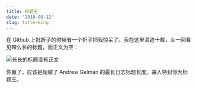 ```yaml
---
title: 标题王
date: '2018-09-12'
slug: title-king
---
```


在 Github 上批折子的时候有一个折子把我惊呆了。我在这里混迹十载，头一回看见辣么长的标题，而正文为空：

![长长的标题没有正文](https://user-images.githubusercontent.com/163582/45439713-2eada080-b680-11e8-927f-f96e750eaebc.png#border)

你赢了，应该是超越了 Andrew Gelman 的最长日志标题长度。寡人特封你为标题王。
